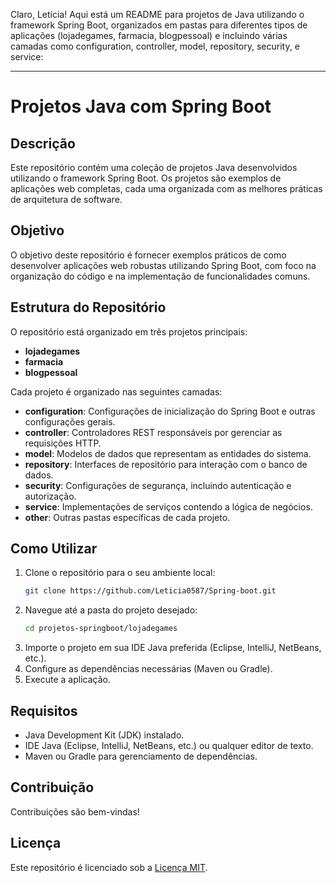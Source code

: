 Claro, Letícia! Aqui está um README para projetos de Java utilizando o framework Spring Boot, organizados em pastas para diferentes tipos de aplicações (lojadegames, farmacia, blogpessoal) e incluindo várias camadas como configuration, controller, model, repository, security, e service:

---

# Projetos Java com Spring Boot

## Descrição
Este repositório contém uma coleção de projetos Java desenvolvidos utilizando o framework Spring Boot. Os projetos são exemplos de aplicações web completas, cada uma organizada com as melhores práticas de arquitetura de software.

## Objetivo
O objetivo deste repositório é fornecer exemplos práticos de como desenvolver aplicações web robustas utilizando Spring Boot, com foco na organização do código e na implementação de funcionalidades comuns.

## Estrutura do Repositório
O repositório está organizado em três projetos principais:
- **lojadegames**
- **farmacia**
- **blogpessoal**

Cada projeto é organizado nas seguintes camadas:
- **configuration**: Configurações de inicialização do Spring Boot e outras configurações gerais.
- **controller**: Controladores REST responsáveis por gerenciar as requisições HTTP.
- **model**: Modelos de dados que representam as entidades do sistema.
- **repository**: Interfaces de repositório para interação com o banco de dados.
- **security**: Configurações de segurança, incluindo autenticação e autorização.
- **service**: Implementações de serviços contendo a lógica de negócios.
- **other**: Outras pastas específicas de cada projeto.

## Como Utilizar
1. Clone o repositório para o seu ambiente local:
   ```bash
   git clone https://github.com/Leticia0587/Spring-boot.git
   ```
2. Navegue até a pasta do projeto desejado:
   ```bash
   cd projetos-springboot/lojadegames
   ```
3. Importe o projeto em sua IDE Java preferida (Eclipse, IntelliJ, NetBeans, etc.).
4. Configure as dependências necessárias (Maven ou Gradle).
5. Execute a aplicação.

## Requisitos
- Java Development Kit (JDK) instalado.
- IDE Java (Eclipse, IntelliJ, NetBeans, etc.) ou qualquer editor de texto.
- Maven ou Gradle para gerenciamento de dependências.

## Contribuição
Contribuições são bem-vindas! 

## Licença
Este repositório é licenciado sob a [Licença MIT](LICENSE).
